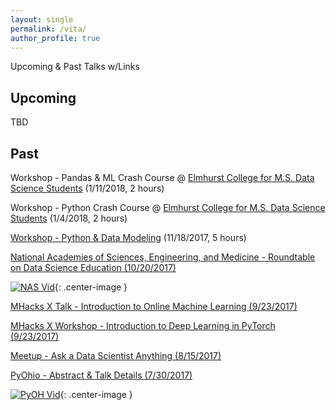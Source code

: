 ```yaml
---
layout: single
permalink: /vita/
author_profile: true
---
```


Upcoming & Past Talks w/Links

## Upcoming
TBD

## Past
Workshop - Pandas & ML Crash Course @ [Elmhurst College for M.S. Data Science Students](https://www.elmhurst.edu/academics/departments/computer-science-information-systems/programs/m-s-data-science/) (1/11/2018, 2 hours)  

Workshop - Python Crash Course @ [Elmhurst College for M.S. Data Science Students](https://www.elmhurst.edu/academics/departments/computer-science-information-systems/programs/m-s-data-science/) (1/4/2018, 2 hours)

[Workshop - Python & Data Modeling](https://www.meetup.com/Metis-Chicago-Data-Science/events/244672898/) (11/18/2017, 5 hours) 

[National Academies of Sciences, Engineering, and Medicine - Roundtable on Data Science Education (10/20/2017)](http://sites.nationalacademies.org/DEPS/BMSA/DEPS_178020)

[![NAS Vid](/assets/images/NAS.png?raw=true)](https://www.youtube.com/watch?v=Y--KerX_D4w "Roundtable on Postsecondary Data Science Education"){: .center-image }

[MHacks X Talk - Introduction to Online Machine Learning (9/23/2017)](https://mhacks.org/)

[MHacks X Workshop - Introduction to Deep Learning in PyTorch (9/23/2017)](https://mhacks.org/)

[Meetup - Ask a Data Scientist Anything (8/15/2017)](https://livestream.com/accounts/23925505/events/7615768)  

[PyOhio - Abstract & Talk Details (7/30/2017)](https://www.pyohio.org/schedule/presentation/295/)  

[![PyOH Vid](/assets/images/PyOH.png?raw=true)](https://youtu.be/PFGUOfPEtJM "Rapid Prototyping In Data Science With Big Data & Python"){: .center-image }

